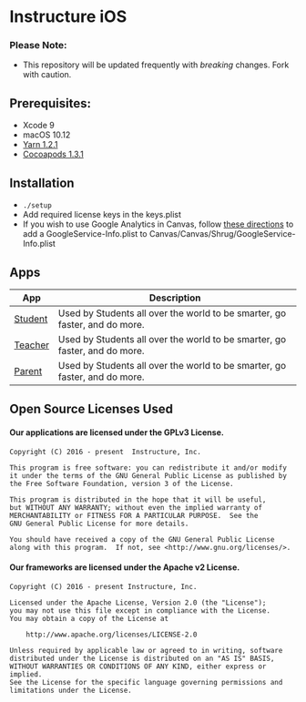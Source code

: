 # Instructure iOS

### Please Note:
- This repository will be updated frequently with *breaking* changes. Fork with caution.

## Prerequisites:
- Xcode 9
- macOS 10.12
- [Yarn 1.2.1](https://github.com/yarnpkg/yarn)
- [Cocoapods 1.3.1](https://cocoapods.org)

## Installation
- `./setup`
- Add required license keys in the keys.plist
- If you wish to use Google Analytics in Canvas, follow [these directions](http://bit.ly/2dPsV9D) to add a GoogleService-Info.plist to Canvas/Canvas/Shrug/GoogleService-Info.plist

## Apps

App | Description
--- | ---
[Student][student] | Used by Students all over the world to be smarter, go faster, and do more.
[Teacher][teacher] | Used by Students all over the world to be smarter, go faster, and do more.
[Parent][parent] | Used by Students all over the world to be smarter, go faster, and do more.

## Open Source Licenses Used

#### Our applications are licensed under the GPLv3 License.

```
Copyright (C) 2016 - present  Instructure, Inc.
 
This program is free software: you can redistribute it and/or modify
it under the terms of the GNU General Public License as published by
the Free Software Foundation, version 3 of the License.

This program is distributed in the hope that it will be useful,
but WITHOUT ANY WARRANTY; without even the implied warranty of
MERCHANTABILITY or FITNESS FOR A PARTICULAR PURPOSE.  See the
GNU General Public License for more details.

You should have received a copy of the GNU General Public License
along with this program.  If not, see <http://www.gnu.org/licenses/>.
```

#### Our frameworks are licensed under the Apache v2 License.

```
Copyright (C) 2016 - present Instructure, Inc.

Licensed under the Apache License, Version 2.0 (the "License");
you may not use this file except in compliance with the License.
You may obtain a copy of the License at
 
    http://www.apache.org/licenses/LICENSE-2.0
 
Unless required by applicable law or agreed to in writing, software
distributed under the License is distributed on an "AS IS" BASIS,
WITHOUT WARRANTIES OR CONDITIONS OF ANY KIND, either express or implied.
See the License for the specific language governing permissions and
limitations under the License.
```

[student]: https://itunes.apple.com/us/app/canvas-student/id480883488?mt=8
[teacher]: https://itunes.apple.com/us/app/canvas-teacher/id1257834464?mt=8
[parent]: https://itunes.apple.com/us/app/canvas-parent/id1097996698?mt=8
